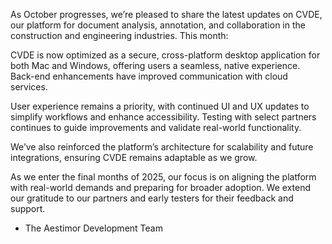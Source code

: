 As October progresses, we’re pleased to share the latest updates on CVDE, our platform for document analysis, annotation, and collaboration in the construction and engineering industries. This month:

CVDE is now optimized as a secure, cross-platform desktop application for both Mac and Windows, offering users a seamless, native experience. Back-end enhancements have improved communication with cloud services.

User experience remains a priority, with continued UI and UX updates to simplify workflows and enhance accessibility. Testing with select partners continues to guide improvements and validate real-world functionality.

We’ve also reinforced the platform’s architecture for scalability and future integrations, ensuring CVDE remains adaptable as we grow.

As we enter the final months of 2025, our focus is on aligning the platform with real-world demands and preparing for broader adoption. We extend our gratitude to our partners and early testers for their feedback and support.

- The Aestimor Development Team